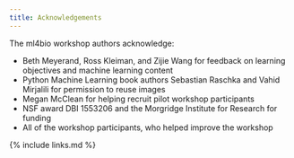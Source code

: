 ```yaml
---
title: Acknowledgements
---
```

The ml4bio workshop authors acknowledge:
- Beth Meyerand, Ross Kleiman, and Zijie Wang for feedback on learning objectives and machine learning content
- Python Machine Learning book authors Sebastian Raschka and Vahid Mirjalili for permission to reuse images
- Megan McClean for helping recruit pilot workshop participants
- NSF award DBI 1553206 and the Morgridge Institute for Research for funding
- All of the workshop participants, who helped improve the workshop

{% include links.md %}

